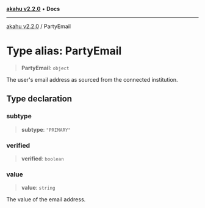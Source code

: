[**akahu v2.2.0**](../README.md) • **Docs**

***

[akahu v2.2.0](../README.md) / PartyEmail

# Type alias: PartyEmail

> **PartyEmail**: `object`

The user's email address as sourced from the connected institution.

## Type declaration

### subtype

> **subtype**: `"PRIMARY"`

### verified

> **verified**: `boolean`

### value

> **value**: `string`

The value of the email address.
